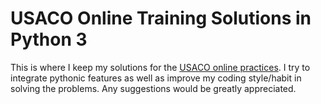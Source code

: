 # USACO Online Training Solutions in Python 3

This is where I keep my solutions for the [USACO online practices](http://train.usaco.org/usacogate). 
I try to integrate pythonic features as well as improve my coding style/habit in solving the problems.
Any suggestions would be greatly appreciated.


